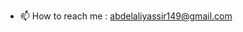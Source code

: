 - 📫 How to reach me : abdelaliyassir149@gmail.com
<!-- 👋 Hi, I’m A.yassir
- 👀 I’m interested in software
- 🌱 I’m currently learning Mobile app programming
- 📫 How to reach me : abdelaliyassir149@gmail.com

yasseu/yasseu is a ✨ special ✨ repository because its `README.md` (this file) appears on your GitHub profile.
You can click the Preview link to take a look at your changes.
--->
